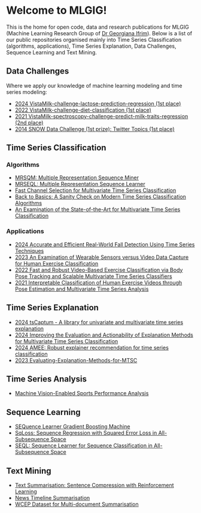 # Welcome to MLGIG!

This is the home for open code, data and research publications for MLGIG (Machine Learning Research Group of [Dr Georgiana Ifrim](https://people.ucd.ie/georgiana.ifrim)).
Below is a list of our public repositories organised mainly into Time Series Classification (algorithms, applications), Time Series Explanation, Data Challenges, Sequence Learning and Text Mining.

## Data Challenges
Where we apply our knowledge of machine learning modeling and time series modeling:
* [2024 VistaMilk-challenge-lactose-prediction-regression (1st place)](https://github.com/mlgig/VM-challenge-lactose-prediction-2024)
* [2022 VistaMilk-challenge-diet-classification (1st place)](https://github.com/mlgig/vistamilk_diet_challenge)
* [2021 VistaMilk-spectroscopy-challenge-predict-milk-traits-regression (2nd place)](https://github.com/mlgig/vistamilk-spectroscopy-challenge)
* [2014 SNOW Data Challenge (1st prize): Twitter Topics (1st place)](https://github.com/mlgig/twitter-topics)

## Time Series Classification
### Algorithms
* [MRSQM: Multiple Representation Sequence Miner](https://github.com/mlgig/mrsqm)
* [MRSEQL: Multiple Representation Sequence Learner](https://github.com/mlgig/mrseql)
* [Fast Channel Selection for Multivariate Time Series Classification](https://github.com/mlgig/ChannelSelectionMTSC)
* [Back to Basics: A Sanity Check on Modern Time Series Classification Algorithms](https://github.com/mlgig/TabularModelsforTSC)
* [An Examination of the State-of-the-Art for Multivariate Time Series Classification](https://github.com/mlgig/mtsc_benchmark)
  
### Applications
* [2024 Accurate and Efficient Real-World Fall Detection Using Time Series Techniques](https://github.com/mlgig/ts_fall_detection)
* [2023 An Examination of Wearable Sensors versus Video Data Capture for Human Exercise Classification](https://github.com/mlgig/Video_vs_Shimmer_ECML_2023)
* [2022 Fast and Robust Video-Based Exercise Classification via Body Pose Tracking and Scalable Multivariate Time Series Classifiers](https://github.com/mlgig/BodyMTS_2021)
* [2021 Interpretable Classification of Human Exercise Videos through Pose Estimation and Multivariate Time Series Analysis](https://github.com/mlgig/video-pose-tsc)

## Time Series Explanation
* [2024 tsCaptum - A library for univariate and multivariate time series explanation](https://github.com/mlgig/tscaptum)
* [2024 Improving the Evaluation and Actionability of Explanation Methods for Multivariate Time Series Classification](https://github.com/mlgig/xai4mtsc_eval_actionability)
* [2024 AMEE: Robust explainer recommendation for time series classification](https://github.com/mlgig/amee)
* [2023 Evaluating-Explanation-Methods-for-MTSC](https://github.com/mlgig/Evaluating-Explanation-Methods-for-MTSC)

## Time Series Analysis
* [Machine Vision-Enabled Sports Performance Analysis](https://github.com/mlgig/mvespa)

## Sequence Learning
* [SEQuence Learner Gradient Boosting Machine](https://github.com/mlgig/seqlgbm) 
* [SqLoss: Sequence Regression with Squared Error Loss in All-Subsequence Space](https://github.com/mlgig/SqLoss)
* [SEQL: Sequence Learner for Sequence Classification in All-Subsequence Space](https://github.com/mlgig/seql-sequence-learner)

## Text Mining
* [Text Summarisation: Sentence Compression with Reinforcement Learning](https://github.com/complementizer/rl-sentence-compression)
* [News Timeline Summarisation](https://github.com/complementizer/news-tls)
* [WCEP Dataset for Multi-document Summarisation](https://github.com/complementizer/wcep-mds-dataset)
<!--

**Here are some ideas to get you started:**

🙋‍♀️ A short introduction - what is your organization all about?
🌈 Contribution guidelines - how can the community get involved?
👩‍💻 Useful resources - where can the community find your docs? Is there anything else the community should know?
🍿 Fun facts - what does your team eat for breakfast?
🧙 Remember, you can do mighty things with the power of [Markdown](https://docs.github.com/github/writing-on-github/getting-started-with-writing-and-formatting-on-github/basic-writing-and-formatting-syntax)
-->

